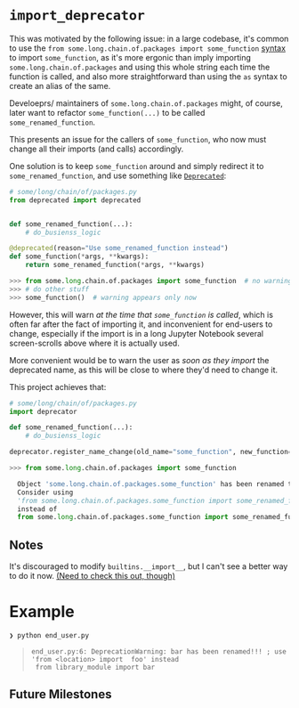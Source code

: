 # `import_deprecator`

This was motivated by the following issue:
in a large codebase, it's common to use the `from some.long.chain.of.packages import some_function` [syntax](https://docs.python.org/3.10/reference/simple_stmts.html#import:~:text=from%20foo.bar%20import%20baz%20%20%20%20%23%20foo%2C%20foo.bar%2C%20and%20foo.bar.baz%20imported%2C%20foo.bar.baz%20bound%20as%20baz) to import `some_function`, as it's more ergonic than imply importing `some.long.chain.of.packages` and using this whole string each time the function is called, and also more straightforward than using the `as` syntax to create an alias of the same. 

Develoeprs/ maintainers of `some.long.chain.of.packages` might, of course, later want to refactor `some_function(...)` to be called `some_renamed_function`.

This presents an issue for the callers of `some_function`, who now must change all their imports (and calls) accordingly. 

One solution is to keep `some_function` around and simply redirect it to `some_renamed_function`, and use something like  [`Deprecated`](https://pypi.org/project/Deprecated/):

```python
# some/long/chain/of/packages.py
from deprecated import deprecated


def some_renamed_function(...):
    # do_busienss_logic

@deprecated(reason="Use some_renamed_function instead")
def some_function(*args, **kwargs):
    return some_renamed_function(*args, **kwargs)
```

```python
>>> from some.long.chain.of.packages import some_function  # no warning
>>> # do other stuff
>>> some_function()  # warning appears only now

```

However, this will warn _at the time that `some_function` is called_, which is often far after the fact of importing it, and inconvenient for end-users to change, especially if the import is in a long Jupyter Notebook several screen-scrolls above where it is actually used. 

More convenient would be to warn the user as _soon as they import_ the deprecated name, as this will be close to where they'd need to change it.

This project achieves that:

```python
# some/long/chain/of/packages.py
import deprecator

def some_renamed_function(...):
    # do_busienss_logic

deprecator.register_name_change(old_name="some_function", new_function=some_renamed_function)
```

```python
>>> from some.long.chain.of.packages import some_function

  Object 'some.long.chain.of.packages.some_function' has been renamed to 'some.long.chain.of.packages.some_renamed_function'!
  Consider using
  'from some.long.chain.of.packages.some_function import some_renamed_function'
  instead of
  from some.long.chain.of.packages.some_function import some_renamed_function
```



## Notes

It's discouraged to modify `builtins.__import__`, but I can't see a better way to do it now. [(Need to check this out, though)](https://github.com/python/cpython/blob/2b428a1faed88f148ede131e3b86ab6227c6c3f0/Lib/importlib/_bootstrap.py#L1211) 

# Example
```bash
❯ python end_user.py
```
> ```
> end_user.py:6: DeprecationWarning: bar has been renamed!!! ; use 'from <location> import  foo' instead
>  from library_module import bar
>```  

## Future Milestones
